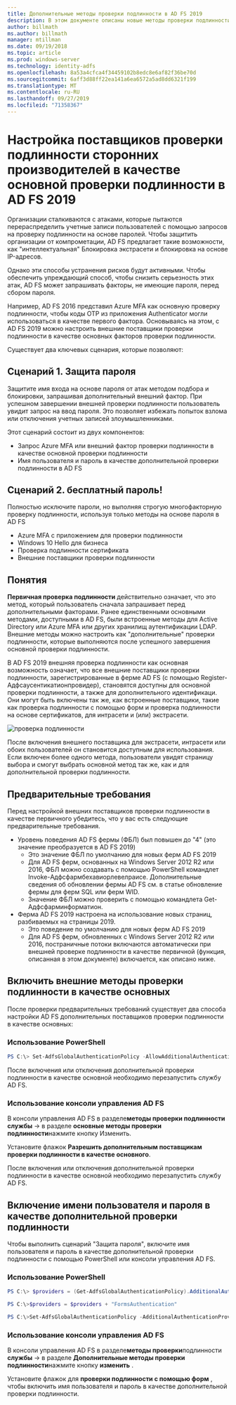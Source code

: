 ```yaml
---
title: Дополнительные методы проверки подлинности в AD FS 2019
description: В этом документе описаны новые методы проверки подлинности в AD FS 2019.
author: billmath
ms.author: billmath
manager: mtillman
ms.date: 09/19/2018
ms.topic: article
ms.prod: windows-server
ms.technology: identity-adfs
ms.openlocfilehash: 8a53a4cfca4f34459102b8edc8e6af82f36be70d
ms.sourcegitcommit: 6aff3d88ff22ea141a6ea6572a5ad8dd6321f199
ms.translationtype: MT
ms.contentlocale: ru-RU
ms.lasthandoff: 09/27/2019
ms.locfileid: "71358367"
---
```

# <a name="configure-3rd-party-authentication-providers-as-primary-authentication-in-ad-fs-2019"></a>Настройка поставщиков проверки подлинности сторонних производителей в качестве основной проверки подлинности в AD FS 2019


Организации сталкиваются с атаками, которые пытаются перераспределить учетные записи пользователей с помощью запросов на проверку подлинности на основе паролей.  Чтобы защитить организации от компрометации, AD FS предлагает такие возможности, как "интеллектуальная" Блокировка экстрасети и блокировка на основе IP-адресов.  

Однако эти способы устранения рисков будут активными.  Чтобы обеспечить упреждающий способ, чтобы снизить серьезность этих атак, AD FS может запрашивать факторы, не имеющие пароля, перед сбором пароля.  

Например, AD FS 2016 представил Azure MFA как основную проверку подлинности, чтобы коды OTP из приложения Authenticator могли использоваться в качестве первого фактора.
Основываясь на этом, с AD FS 2019 можно настроить внешние поставщики проверки подлинности в качестве основных факторов проверки подлинности.

Существует два ключевых сценария, которые позволяют:

## <a name="scenario-1-protect-the-password"></a>Сценарий 1. Защита пароля
Защитите имя входа на основе пароля от атак методом подбора и блокировки, запрашивая дополнительный внешний фактор.  При успешном завершении внешней проверки подлинности пользователь увидит запрос на ввод пароля.  Это позволяет избежать попыток взлома или отключения учетных записей злоумышленниками.

Этот сценарий состоит из двух компонентов:
- Запрос Azure MFA или внешний фактор проверки подлинности в качестве основной проверки подлинности
- Имя пользователя и пароль в качестве дополнительной проверки подлинности в AD FS

## <a name="scenario-2-password-free"></a>Сценарий 2. бесплатный пароль!
Полностью исключите пароли, но выполняя строгую многофакторную проверку подлинности, используя только методы на основе пароля в AD FS
- Azure MFA с приложением для проверки подлинности
- Windows 10 Hello для бизнеса
- Проверка подлинности сертификата
- Внешние поставщики проверки подлинности

## <a name="concepts"></a>Понятия
**Первичная проверка подлинности** действительно означает, что это метод, который пользователь сначала запрашивает перед дополнительными факторами.  Ранее единственными основными методами, доступными в AD FS, были встроенные методы для Active Directory или Azure MFA или других хранилищ аутентификации LDAP.  Внешние методы можно настроить как "дополнительные" проверки подлинности, которые выполняются после успешного завершения основной проверки подлинности.

В AD FS 2019 внешняя проверка подлинности как основная возможность означает, что все внешние поставщики проверки подлинности, зарегистрированные в ферме AD FS (с помощью Register-Адфсаусентикатионпровидер), становятся доступны для основной проверки подлинности, а также для дополнительного идентификаци. Они могут быть включены так же, как встроенные поставщики, такие как проверка подлинности с помощью форм и проверка подлинности на основе сертификатов, для интрасети и (или) экстрасети.

![проверка подлинности](media/Additional-Authentication-Methods-AD-FS/auth1.png)

После включения внешнего поставщика для экстрасети, интрасети или обоих пользователей он становится доступным для использования.  Если включен более одного метода, пользователи увидят страницу выбора и смогут выбрать основной метод так же, как и для дополнительной проверки подлинности.

## <a name="pre-requisites"></a>Предварительные требования
Перед настройкой внешних поставщиков проверки подлинности в качестве первичного убедитесь, что у вас есть следующие предварительные требования.
- Уровень поведения AD FS фермы (ФБЛ) был повышен до "4" (это значение преобразуется в AD FS 2019)
    - Это значение ФБЛ по умолчанию для новых ферм AD FS 2019
    - Для AD FS ферм, основанных на Windows Server 2012 R2 или 2016, ФБЛ можно создавать с помощью PowerShell командлет Invoke-Адфсфармбехавиорлевелраисе.  Дополнительные сведения об обновлении фермы AD FS см. в статье обновление фермы для ферм SQL или ферм WID. 
    - Значение ФБЛ можно проверить с помощью командлета Get-Адфсфарминформатион.
- Ферма AD FS 2019 настроена на использование новых страниц, разбиваемых на страницы 2019.
    - Это поведение по умолчанию для новых ферм AD FS 2019
    - Для AD FS ферм, обновленных с Windows Server 2012 R2 или 2016, постраничные потоки включаются автоматически при внешней проверке подлинности в качестве первичной (функция, описанная в этом документе) включается, как описано ниже.

## <a name="enable-external-authentication-methods-as-primary"></a>Включить внешние методы проверки подлинности в качестве основных
После проверки предварительных требований существует два способа настройки AD FS дополнительных поставщиков проверки подлинности в качестве основных:

### <a name="using-powershell"></a>Использование PowerShell


```powershell
PS C:\> Set-AdfsGlobalAuthenticationPolicy -AllowAdditionalAuthenticationAsPrimary $true
``` 


После включения или отключения дополнительной проверки подлинности в качестве основной необходимо перезапустить службу AD FS.

### <a name="using-the-ad-fs-management-console"></a>Использование консоли управления AD FS
В консоли управления AD FS в разделе**методы проверки подлинности** **службы** -> в разделе **основные методы проверки подлинности**нажмите кнопку Изменить.

Установите флажок **Разрешить дополнительным поставщикам проверки подлинности в качестве основного**.

После включения или отключения дополнительной проверки подлинности в качестве основной необходимо перезапустить службу AD FS.

## <a name="enable-username-and-password-as-additional-authentication"></a>Включение имени пользователя и пароля в качестве дополнительной проверки подлинности
Чтобы выполнить сценарий "Защита пароля", включите имя пользователя и пароль в качестве дополнительной проверки подлинности с помощью PowerShell или консоли управления AD FS.
### <a name="using-powershell"></a>Использование PowerShell



```powershell
PS C:\> $providers = (Get-AdfsGlobalAuthenticationPolicy).AdditionalAuthenticationProvider

PS C:\>$providers = $providers + "FormsAuthentication"

PS C:\>Set-AdfsGlobalAuthenticationPolicy -AdditionalAuthenticationProvider $providers
``` 

### <a name="using-the-ad-fs-management-console"></a>Использование консоли управления AD FS
В консоли управления AD FS в разделе**методы проверки**подлинности **службы** -> в разделе **Дополнительные методы проверки подлинности**нажмите кнопку **изменить** .

Установите флажок для **проверки подлинности с помощью форм** , чтобы включить имя пользователя и пароль в качестве дополнительной проверки подлинности.
